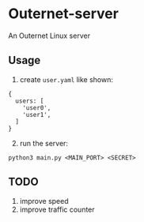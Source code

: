 # Outernet-server

An Outernet Linux server

## Usage

1. create ```user.yaml``` like shown:

```
{
  users: [
    'user0',
    'user1',
  ]
}
```

2. run the server:

```
python3 main.py <MAIN_PORT> <SECRET>
```

## TODO

1. improve speed
2. improve traffic counter